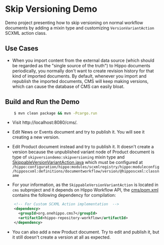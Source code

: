 # Skip Versioning Demo

Demo project presenting how to skip versioning on normal workflow documents
by adding a mixin type and customizing ```VersionVariantAction``` SCXML action class.

## Use Cases

- When you import content from the external data source (which should be regarded as the "single source of the truth")
  to Hippo documents periodically, you normally don't want to create revision history for that kind of imported documents.
  By default, whenever you import and republish the imported documents, CMS will keep making versions, which can cause
  the database of CMS can easily bloat.

## Build and Run the Demo

```bash
    $ mvn clean package && mvn -Pcargo.run
```

- Visit http://localhost:8080/cms/.
- Edit News or Events document and try to publish it. You will see it creating a new version.
- Edit Product document instead and try to publish it. It doesn't create a version
  because the unpublished variant node of Product document is type of ```skipversiondemo:skipversioning``` mixin type and [SkippableVersionVariantAction.java](cms/src/main/java/org/example/skip/version/demo/cms/workflow/action/SkippableVersionVariantAction.java) which must be configured at
  ```/hippo:configuration/hippo:modules/scxmlregistry/hippo:moduleconfig/hipposcxml:definitions/documentworkflow/version/@hipposcxml:classname```

- For your information, as the ```SkippableVersionVariantAction``` is located in ```cms``` subproject and it depends on Hippo Workflow API, the [cms/pom.xml](cms/pom.xml) contains the following dependency for compilation:
```xml
    <!-- For Custom SCXML Action implementation  -->
    <dependency>
      <groupId>org.onehippo.cms7</groupId>
      <artifactId>hippo-repository-workflow</artifactId>
    </dependency>
```

- You can also add a new Product document. Try to edit and publish it, but it still doesn't create a version at all as expected.

